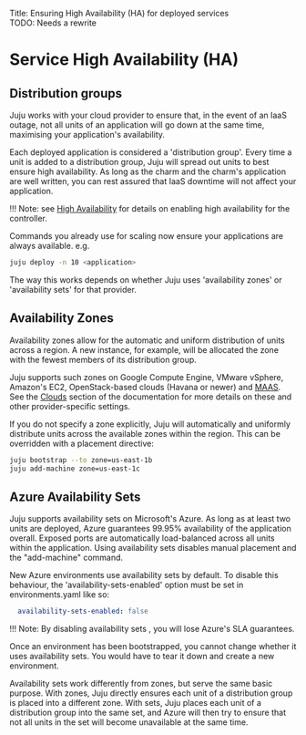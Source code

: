 Title: Ensuring High Availability (HA) for deployed services  
TODO: Needs a rewrite

# Service High Availability (HA)


## Distribution groups

Juju works with your cloud provider to ensure that, in the event of an IaaS
outage, not all units of an application will go down at the same time,
maximising your application's availability. 

Each deployed application is considered a 'distribution group'. Every time a
unit is added to a distribution group, Juju will spread out units to best
ensure high availability. As long as the charm and the charm's application are
well written, you can rest assured that IaaS downtime will not affect your
application.

!!! Note: see [High Availability](./controllers-ha.html) for details on
enabling high availability for the controller.

Commands you already use for scaling now ensure your applications are always
available. e.g.

```bash
juju deploy -n 10 <application>
```
The way this works depends on whether Juju uses 'availability zones' or
'availability sets' for that provider.

## Availability Zones

Availability zones allow for the automatic and uniform distribution of units
across a region. A new instance, for example, will be allocated the zone
with the fewest members of its distribution group.

Juju supports such zones on Google Compute Engine, VMware vSphere, Amazon's
EC2, OpenStack-based clouds (Havana or newer) and
[MAAS](http://maas.io/docs/installconfig-zones). See the
[Clouds](./clouds.html) section of the documentation for more details on these
and other provider-specific settings.

If you do not specify a zone explicitly, Juju will automatically and uniformly
distribute units across the available zones within the region. This can be
overridden with a placement directive:

```bash
juju bootstrap --to zone=us-east-1b
juju add-machine zone=us-east-1c
```
## Azure Availability Sets

Juju supports availability sets on Microsoft's Azure.  As long as at least two
units are deployed, Azure guarantees 99.95% availability of the application
overall.  Exposed ports are automatically load-balanced across all units within
the application.  Using availability sets disables manual placement and the
"add-machine" command.

New Azure environments use availability sets by default. To disable
this behaviour, the 'availability-sets-enabled' option must be set in
environments.yaml like so:

```yaml
  availability-sets-enabled: false
```
!!! Note: By disabling availability sets , you will lose Azure's SLA
guarantees. 


Once an environment has been bootstrapped, you cannot change whether it uses
availability sets.  You would have to tear it down and create a new
environment.

Availability sets work differently from zones, but serve the same basic
purpose.  With zones, Juju directly ensures each unit of a distribution group
is placed into a different zone.  With sets, Juju places each unit of a
distribution group into the same set, and Azure will then try to ensure that
not all units in the set will become unavailable at the same time.
